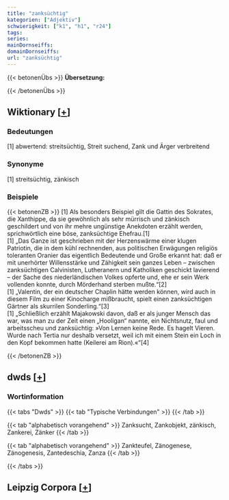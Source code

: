 ```yaml
---
title: "zanksüchtig"
kategorien: ["Adjektiv"]
schwierigkeit: ["k1", "h1", "r24"]
tags:
series:
mainDornseiffs:
domainDornseiffs:
url: "zanksüchtig"
---
```


{{< betonenÜbs >}}
**Übersetzung:**  
  
{{< /betonenÜbs >}}

## Wiktionary [[+](https://de.wiktionary.org/wiki/zanksüchtig)]

### Bedeutungen
[1] abwertend: streitsüchtig, Streit suchend, Zank und Ärger verbreitend  

### Synonyme
[1] streitsüchtig, zänkisch  

### Beispiele
{{< betonenZB >}}
[1] Als besonders Beispiel gilt die Gattin des Sokrates, die Xanthippe, da sie gewöhnlich als sehr mürrisch und zänkisch geschildert und von ihr mehre ungünstige Anekdoten erzählt werden, sprichwörtlich eine böse, zanksüchtige Ehefrau.[1]  
[1] „Das Ganze ist geschrieben mit der Herzenswärme einer klugen Patriotin, die in dem kühl rechnenden, aus politischen Erwägungen religiös toleranten Oranier das eigentlich Bedeutende und Große erkannt hat: daß er mit unerhörter Willensstärke und Zähigkeit sein ganzes Leben – zwischen zanksüchtigen Calvinisten, Lutheranern und Katholiken geschickt lavierend – der Sache des niederländischen Volkes opferte und, ehe er sein Werk vollenden konnte, durch Mörderhand sterben mußte.“[2]  
[1] „Valentin, der ein deutscher Chaplin hätte werden können, wird auch in diesem Film zu einer Kinocharge mißbraucht, spielt einen zanksüchtigen Gärtner als skurrilen Sonderling.“[3]  
[1] „Schließlich erzählt Majakowski davon, daß er als junger Mensch das war, was man zu der Zeit einen „Hooligan“ nannte, ein Nichtsnutz, faul und arbeitsscheu und zanksüchtig: »Von Lernen keine Rede. Es hagelt Vieren. Wurde nach Tertia nur deshalb versetzt, weil ich mit einem Stein ein Loch in den Kopf bekommen hatte (Keilerei am Rion).«“[4]  

{{< /betonenZB >}}


## dwds [[+](https://www.dwds.de/wb/zanksüchtig)]

### Wortinformation
{{< tabs "Dwds" >}}
{{< tab "Typische Verbindungen" >}}
{{< /tab >}}

{{< tab "alphabetisch vorangehend" >}}
Zanksucht, Zankobjekt, zänkisch, Zankerei, Zänker
{{< /tab >}}

{{< tab "alphabetisch vorangehend" >}}
Zankteufel, Zänogenese, Zänogenesis, Zantedeschia, Zanza
{{< /tab >}}

{{< /tabs >}}

## Leipzig Corpora [[+](https://corpora.uni-leipzig.de/en/res?word=zanksüchtig&corpusId=deu_newscrawl-public_2018)]

